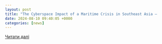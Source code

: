 ```yaml
---
layout: post
title: "The Cyberspace Impact of a Maritime Crisis in Southeast Asia – The Diplomat"
date: 2024-08-10 09:40:05 +0000
categories: [news]
---
```


[Читати далі](https://thediplomat.com/2024/08/the-cyberspace-impact-of-a-maritime-crisis-in-southeast-asia/)
